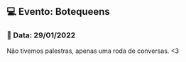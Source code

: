 ## 💻 **Evento: Botequeens**

### 📅 Data: 29/01/2022

Não tivemos palestras, apenas uma roda de conversas. <3
